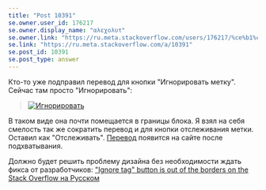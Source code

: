 ```yaml
---
title: "Post 10391"
se.owner.user_id: 176217
se.owner.display_name: "αλεχολυτ"
se.owner.link: "https://ru.meta.stackoverflow.com/users/176217/%ce%b1%ce%bb%ce%b5%cf%87%ce%bf%ce%bb%cf%85%cf%84"
se.link: "https://ru.meta.stackoverflow.com/a/10391"
se.post_id: 10391
se.post_type: answer
---
```

<p>Кто-то уже подправил перевод для кнопки "Игнорировать метку". Сейчас там просто "Игнорировать":</p>

<blockquote>
  <p><a href="https://i.stack.imgur.com/0qXpm.png" rel="nofollow noreferrer"><img src="https://i.stack.imgur.com/0qXpm.png" alt="Игнорировать"></a></p>
</blockquote>

<p>В таком виде она почти помещается в границы блока. Я взял на себя смелость так же сократить перевод и для кнопки отслеживания метки. Оставил как "Отслеживать". <a href="https://ru.traducir.win/strings/4008" rel="nofollow noreferrer">Перевод</a> появится на сайте после подхватывания. </p>

<p>Должно будет решить проблему дизайна без необходимости ждать фикса от разработчиков: <a href="https://meta.stackexchange.com/q/344967/">&quot;Ignore tag&quot; button is out of the borders on the Stack Overflow на Русском</a></p>
